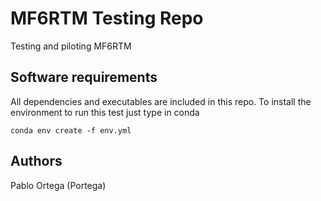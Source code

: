 # MF6RTM Testing Repo
Testing and piloting MF6RTM 

## Software requirements
All dependencies and executables are included in this repo. To install the environment to run this test just type in conda

```commandline
conda env create -f env.yml
```
## Authors
Pablo Ortega (Portega)
